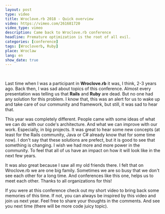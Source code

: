 ```yaml
---
layout: post
type: video
title: Wroclove.rb 2018 - Quick overview
video: https://vimeo.com/261681720
video_type: vimeo
description: Came back to Wroclove.rb conference
headline: Premature optimization is the root of all evil.
categories: [conference]
tags: [Wrocloverb, Ruby]
place: Wroclaw
lang: en
show_date: true
---
```


<br>

Last time when I was a participant in **Wroclove.rb** it was, I think, 2-3 years ago. Back then, I was sad about topics of this conference. Almost every presentation was telling us that **Rails** and **Ruby** are dead. But no one had any solution for this problem. I know that, this was an alert for us to wake up and take care of our community and framework, but still, it was sad to hear that.

This year was completely different. People came with some ideas of what we can do with our code's architecture. And what we can improve with our work. Especially, in big projects. It was great to hear some new concepts (at least for the Rails community, Java or C# already know that for some time now). I don't say that these solutions are prefect, but it is good to see that something is changing. I wish we had more and more power in the community. To feel that all of us have an impact on how it will look like in the next few years.

It was also great because I saw all my old friends there. I felt  that on Wroclove.rb we are one big family. Sometimes we are so busy that we don't see each other for a long time. And conferences like this one, helps us to meet each other. Thanks to all organizations for this!

If you were at this conference check out my short video to bring back some memories of this time. If not, you can always be inspired by this video and join us next year. Feel free to share your thoughts in the comments. And see you next time (there will be more code juicy topic).
